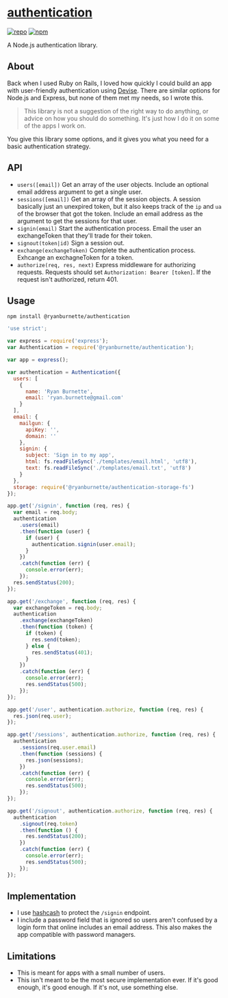 # [authentication](https://github.com/ryanburnette/authentication)

[![repo](https://img.shields.io/badge/repository-Github-black.svg?style=flat-square)](https://github.com/ryanburnette/authentication)
[![npm](https://img.shields.io/badge/package-NPM-green.svg?style=flat-square)](https://www.npmjs.com/package/@ryanburnette/authentication)

A Node.js authentication library.

## About

Back when I used Ruby on Rails, I loved how quickly I could build an app with
user-friendly authentication using
[Devise](https://github.com/heartcombo/devise). There are similar options for
Node.js and Express, but none of them met my needs, so I wrote this.

> This library is not a suggestion of the right way to do anything, or advice on
> how you should do something. It's just how I do it on some of the apps I work
> on.

You give this library some options, and it gives you what you need for a basic
authentication strategy.

## API

- `users([email])` Get an array of the user objects. Include an optional email
  address argument to get a single user.
- `sessions([email])` Get an array of the session objects. A session basically
  just an unexpired token, but it also keeps track of the `ip` and `ua` of the
  browser that got the token. Include an email address as the argument to get
  the sessions for that user.
- `signin(email)` Start the authentication process. Email the user an
  exchangeToken that they'll trade for their token.
- `signout(token|id)` Sign a session out.
- `exchange(exchangeToken)` Complete the authentication process. Exhcange an
  exchagneToken for a token.
- `authorize(req, res, next)` Express middleware for authorizing requests.
  Requests should set `Authorization: Bearer [token]`. If the request isn't
  authorized, return 401.

## Usage

```
npm install @ryanburnette/authentication
```

```js
'use strict';

var express = require('express');
var Authentication = require('@ryanburnette/authentication');

var app = express();

var authentication = Authentication({
  users: [
    {
      name: 'Ryan Burnette',
      email: 'ryan.burnette@gmail.com'
    }
  ],
  email: {
    mailgun: {
      apiKey: '',
      domain: ''
    },
    signin: {
      subject: 'Sign in to my app',
      html: fs.readFileSync('./templates/email.html', 'utf8'),
      text: fs.readFileSync('./templates/email.txt', 'utf8')
    }
  },
  storage: require('@ryanburnette/authentication-storage-fs')
});

app.get('/signin', function (req, res) {
  var email = req.body;
  authentication
    .users(email)
    .then(function (user) {
      if (user) {
        authentication.signin(user.email);
      }
    })
    .catch(function (err) {
      console.error(err);
    });
  res.sendStatus(200);
});

app.get('/exchange', function (req, res) {
  var exchangeToken = req.body;
  authentication
    .exchange(exchangeToken)
    .then(function (token) {
      if (token) {
        res.send(token);
      } else {
        res.sendStatus(401);
      }
    })
    .catch(function (err) {
      console.error(err);
      res.sendStatus(500);
    });
});

app.get('/user', authentication.authorize, function (req, res) {
  res.json(req.user);
});

app.get('/sessions', authentication.authorize, function (req, res) {
  authentication
    .sessions(req.user.email)
    .then(function (sessions) {
      res.json(sessions);
    })
    .catch(function (err) {
      console.error(err);
      res.sendStatus(500);
    });
});

app.get('/signout', authentication.authorize, function (req, res) {
  authentication
    .signout(req.token)
    .then(function () {
      res.sendStatus(200);
    })
    .catch(function (err) {
      console.error(err);
      res.sendStatus(500);
    });
});
```

## Implementation

- I use [hashcash](https://github.com/ryanburnette/hashcash) to protect the
  `/signin` endpoint.
- I include a password field that is ignored so users aren't confused by a login
  form that online includes an email address. This also makes the app compatible
  with password managers.

## Limitations

- This is meant for apps with a small number of users.
- This isn't meant to be the most secure implementation ever. If it's good
  enough, it's good enough. If it's not, use something else.
